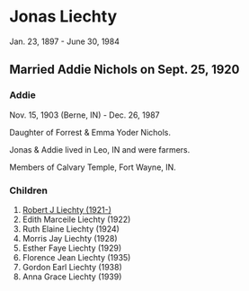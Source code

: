 # Jonas Liechty
Jan. 23, 1897 - June 30, 1984

## Married Addie Nichols on Sept. 25, 1920
### Addie
Nov. 15, 1903 (Berne, IN) - Dec. 26, 1987

Daughter of Forrest & Emma Yoder Nichols.

Jonas & Addie lived in Leo, IN and were farmers.

Members of Calvary Temple, Fort Wayne, IN.

### Children
1. [Robert J Liechty (1921-)](./Robert/Robert-Liechty-1921.md)
2. Edith Marceile Liechty (1922)
3. Ruth Elaine Liechty (1924)
4. Morris Jay Liechty (1928)
5. Esther Faye Liechty (1929)
6. Florence Jean Liechty (1935)
7. Gordon Earl Liechty (1938)
8. Anna Grace Liechty (1939)
